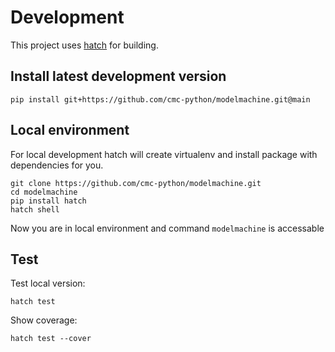 # Development

This project uses [hatch](https://hatch.pypa.io/latest/) for building.


## Install latest development version
```shell
pip install git+https://github.com/cmc-python/modelmachine.git@main
```

## Local environment
For local development hatch will create virtualenv and
install package with dependencies for you.
```shell
git clone https://github.com/cmc-python/modelmachine.git
cd modelmachine
pip install hatch
hatch shell
```
Now you are in local environment and command `modelmachine` is accessable

## Test
Test local version:
```shell
hatch test
```

Show coverage:
```shell
hatch test --cover
```
